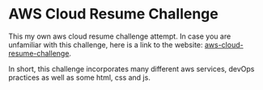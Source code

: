 # AWS Cloud Resume Challenge

This my own aws cloud resume challenge attempt. In case you are unfamiliar with this challenge,
here is a link to the website: [aws-cloud-resume-challenge](https://cloudresumechallenge.dev/docs/the-challenge/aws/).

In short, this challenge incorporates many different aws services, devOps practices as well as some html, css and js.
